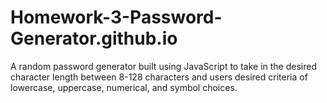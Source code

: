 # Homework-3-Password-Generator.github.io
A random password generator built using JavaScript to take in the desired character length between 8-128 characters and users desired criteria of lowercase, uppercase, numerical, and symbol choices.

